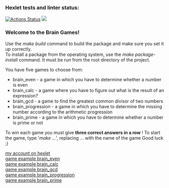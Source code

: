 ### Hexlet tests and linter status:
[![Actions Status](https://github.com/Di-Nov/python-project-49/workflows/hexlet-check/badge.svg)](https://github.com/Di-Nov/python-project-49/actions)
<a href="https://codeclimate.com/github/Di-Nov/python-project-49/maintainability"><img src="https://api.codeclimate.com/v1/badges/057743d34e8d9a27af5f/maintainability" /></a>

### Welcome to the Brain Games!

Use the *make build* command to build the package and make sure you set it up correctly. \
To install a package from the operating system, use the _make package-install_ command. It must be run from the root directory of the project.

You have five games to choose from:
* brain_even - a game in which you have to determine whether a number is even
* brain_calc - a game where you have to figure out what is the result of an expression?
* brain_gcd - a game to find the greatest common divisor of two numbers
* brain_progression - a game in which you have to determine the missing number according to the arithmetic progression
* brain_prime - a game in which you have to determine whether a number is prime or not 

To win each game you must give **three correct answers in a row** !
To start the game, type '_make ..._', replacing ... with the name of the game 
Good luck ;)

[my account on hexlet](https://ru.hexlet.io/u/dmitry_n)\
[game example brain_even](https://asciinema.org/a/EFilUGQr0iKJaJrcopoarvone)\
[game example brain_calc](https://asciinema.org/a/R9GgEHagkefdlulzKbrcOEK80)\
[game example brain_gcd](https://asciinema.org/a/xHMK0I8w7ANjjISPwNjN623CD)\
[game example brain_progression](https://asciinema.org/a/1WQppfz4TzS47dhymWvX1V5Tk)\
[game example brain_prime](https://asciinema.org/a/A0CoSDgW9JPSCGVsndwLlBYIV) 
